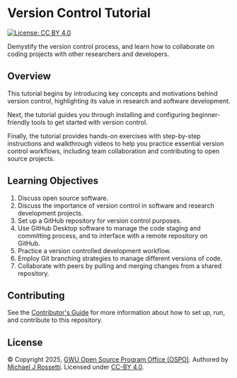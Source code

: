 # Version Control Tutorial

[![License: CC BY 4.0](https://img.shields.io/badge/License-CC_BY_4.0-lightgrey.svg)](https://creativecommons.org/licenses/by/4.0/)

Demystify the version control process, and learn how to collaborate on coding projects with other researchers and developers.

## Overview

This tutorial begins by introducing key concepts and motivations behind version control, highlighting its value in research and software development.

Next, the tutorial guides you through installing and configuring beginner-friendly tools to get started with version control.

Finally, the tutorial provides hands-on exercises with step-by-step instructions and walkthrough videos to help you practice essential version control workflows, including team collaboration and contributing to open source projects.

## Learning Objectives

1. Discuss open source software.
2. Discuss the importance of version control in software and research development projects.
3. Set up a GitHub repository for version control purposes.
4. Use GitHub Desktop software to manage the code staging and committing process, and to interface with a remote repository on GitHub.
5. Practice a version controlled development workflow.
5. Employ Git branching strategies to manage different versions of code.
6. Collaborate with peers by pulling and merging changes from a shared repository.


## Contributing

See the [Contributor's Guide](docs/README.md) for more information about how to set up, run, and contribute to this repository.

## License

<p>&copy; Copyright 2025, <a href="https://ospo.gwu.edu/">GWU Open Source Program Office (OSPO)</a>.
  Authored by <a href="https://michael-rossetti.org/">Michael J Rossetti</a>.
  Licensed under <a href="http://creativecommons.org/licenses/by/4.0/">CC-BY 4.0</a>.
</p>
